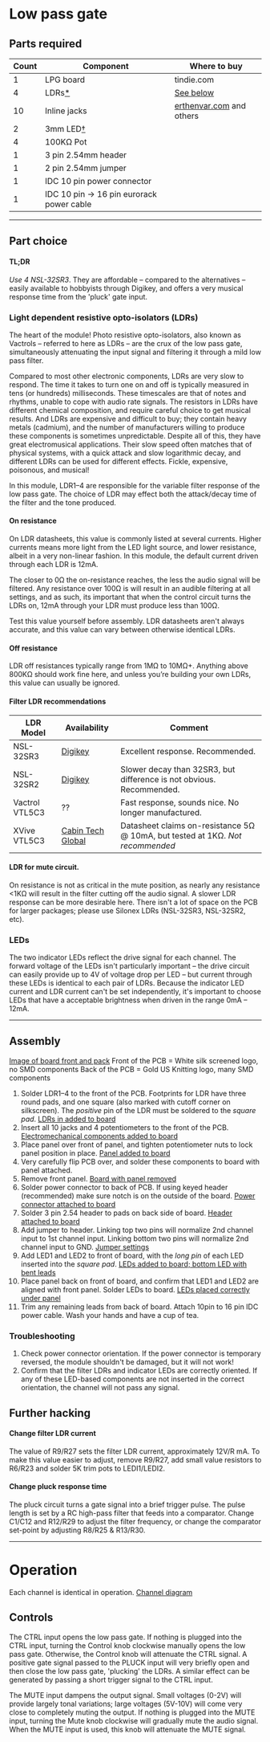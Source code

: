 # Low pass gate

## Parts required

| Count | Component | Where to buy |
| - | ------- | --------- |
| 1 | LPG board | tindie.com |
| 4 | LDRs[*](#light-dependent-resistive-opto-isolators-ldrs) | [See below](#light-dependent-resistive-opto-isolators-ldrs) |
| 10 | Inline jacks | [erthenvar.com](https://erthenvar.myshopify.com/collections/accessories/products/3-5mm-inline-jacks) and others |
| 2 | 3mm LED[†](#leds) |  |
| 4 | 100KΩ Pot |  |
| 1 | 3 pin 2.54mm header |  |
| 1 | 2 pin 2.54mm jumper |  |
| 1 | IDC 10 pin power connector |  |
| 1 | IDC 10 pin → 16 pin eurorack power cable |  |

----

## Part choice

#### TL;DR
*Use 4 NSL-32SR3*. They are affordable – compared to the alternatives – easily available to hobbyists through Digikey, and offers a very musical response time from the 'pluck' gate input.


### Light dependent resistive opto-isolators (LDRs)

The heart of the module! Photo resistive opto-isolators, also known as Vactrols – referred to here as LDRs – are the crux of the low pass gate, simultaneously attenuating the input signal and filtering it through a mild low pass filter.

Compared to most other electronic components, LDRs are very slow to respond. The time it takes to turn one on and off is typically measured in tens (or hundreds) milliseconds. These timescales are that of notes and rhythms, unable to cope with audio rate signals. The resistors in LDRs have different chemical composition, and require careful choice to get musical results. And LDRs are expensive and difficult to buy; they contain heavy metals (cadmium), and the number of manufacturers willing to produce these components is sometimes unpredictable. Despite all of this, they have great electromusical applications. Their slow speed often matches that of physical systems, with a quick attack and slow logarithmic decay, and different LDRs can be used for different effects. Fickle, expensive, poisonous, and musical!

In this module, LDR1–4 are responsible for the variable filter response of the low pass gate. The choice of LDR may effect both the attack/decay time of the filter and the tone produced.

#### On resistance
On LDR datasheets, this value is commonly listed at several currents. Higher currents means more light from the LED light source, and lower resistance, albeit in a very non-linear fashion. In this module, the default current driven through each LDR is 12mA.

The closer to 0Ω the on-resistance reaches, the less the audio signal will be filtered. Any resistance over 100Ω is will result in an audible filtering at all settings, and as such, its important that when the control circuit turns the LDRs on, 12mA through your LDR must produce less than 100Ω.

Test this value yourself before assembly. LDR datasheets aren't always accurate, and this value can vary  between otherwise identical LDRs.

#### Off resistance
LDR off resistances typically range from 1MΩ to 10MΩ+. Anything above 800KΩ should work fine here, and unless you’re building your own LDRs, this value can usually be ignored.

#### Filter LDR recommendations
| LDR Model | Availability | Comment |
| ------------ | ------------- | ---- |
| NSL-32SR3    | [Digikey](https://www.digikey.com/product-detail/en/luna-optoelectronics/NSL-32SR3/NSL-32SR3-ND/5039793) | Excellent response. Recommended. |
| NSL-32SR2    | [Digikey](https://www.digikey.com/product-detail/en/luna-optoelectronics/NSL-32SR2/NSL-32SR2-ND/5039808) | Slower decay than 32SR3, but difference is not obvious. Recommended. |
| Vactrol VTL5C3 | ?? | Fast response, sounds nice. No longer manufactured. |
| XVive VTL5C3 | [Cabin Tech Global](cabintechglobal.com/prod_VTL5C3-2.html) | Datasheet claims on-resistance 5Ω @ 10mA, but tested at 1KΩ. *Not recommended* |

#### LDR for mute circuit.
On resistance is not as critical in the mute position, as nearly any resistance <1KΩ will result in the filter cutting off the audio signal. A slower LDR response can be more desirable here.
There isn't a lot of space on the PCB for larger packages; please use Silonex LDRs (NSL-32SR3, NSL-32SR2, etc).

### LEDs
The two indicator LEDs reflect the drive signal for each channel. The forward voltage of the LEDs isn't particularly important – the drive circuit can easily provide up to 4V of voltage drop per LED – but current through these LEDs is identical to each pair of LDRs. Because the indicator LED current and LDR current can't be set independently, it's important to choose LEDs that have a acceptable brightness when driven in the range 0mA – 12mA.

----

## Assembly

[Image of board front and pack](url)
Front of the PCB = White silk screened logo, no SMD components
Back of the PCB = Gold US Knitting logo, many SMD components

1. Solder LDR1–4 to the front of the PCB. Footprints for LDR have three round pads, and one square (also marked with cutoff corner on silkscreen). The *positive* pin of the LDR must be soldered to the *square pad*. [LDRs in added to board](url)
1. Insert all 10 jacks and 4 potentiometers to the front of the PCB. [Electromechanical components added to board](url)
1. Place panel over front of panel, and tighten potentiometer nuts to lock panel position in place. [Panel added to board](url)
1. Very carefully flip PCB over, and solder these components to board with panel attached.
1. Remove front panel. [Board with panel removed](url)
1. Solder power connector to back of PCB. If using keyed header (recommended) make sure notch is on the outside of the board. [Power connector attached to board](url)
1. Solder 3 pin 2.54 header to pads on back side of board. [Header attached to board](url)
1. Add jumper to header. Linking top two pins will normalize 2nd channel input to 1st channel input. Linking bottom two pins will normalize 2nd channel input to GND. [Jumper settings](url)
1. Add LED1 and LED2 to front of board, with the *long pin* of each LED inserted into the *square pad*. [LEDs added to board; bottom LED with bent leads](url)
1. Place panel back on front of board, and confirm that LED1 and LED2 are aligned with front panel. Solder LEDs to board. [LEDs placed correctly under panel](url)
1. Trim any remaining leads from back of board. Attach 10pin to 16 pin IDC power cable. Wash your hands and have a cup of tea.

### Troubleshooting
1. Check power connector orientation. If the power connector is temporary reversed, the module shouldn't be damaged, but it will not work!
1. Confirm that the filter LDRs and indicator LEDs are correctly oriented. If any of these LED-based components are not inserted in the correct orientation, the channel will not pass any signal.


## Further hacking
#### Change filter LDR current
The value of R9/R27 sets the filter LDR current, approximately 12V/R mA. To make this value easier to adjust, remove R9/R27, add small value resistors to R6/R23 and solder 5K trim pots to LEDI1/LEDI2.

#### Change pluck response time
The pluck circuit turns a gate signal into a brief trigger pulse. The pulse length is set by a RC high-pass filter that feeds into a comparator. Change C1/C12 and R12/R29 to adjust the filter frequency, or change the comparator set-point by adjusting R8/R25 & R13/R30.

----

# Operation
Each channel is identical in operation.
[Channel diagram](url)

## Controls
The CTRL input opens the low pass gate.
If nothing is plugged into the CTRL input, turning the Control knob clockwise manually opens the low pass gate. Otherwise, the Control knob will attenuate the CTRL signal.
A positive gate signal passed to the PLUCK input will very briefly open and then close the low pass gate, 'plucking' the LDRs. A similar effect can be generated by passing a short trigger signal to the CTRL input.

The MUTE input dampens the output signal. Small voltages (0-2V) will provide largely tonal variations; large voltages (5V-10V) will come very close to completely muting the output.
If nothing is plugged into the MUTE input, turning the Mute knob clockwise will gradually mute the audio signal. When the MUTE input is used, this knob will attenuate the MUTE signal.
